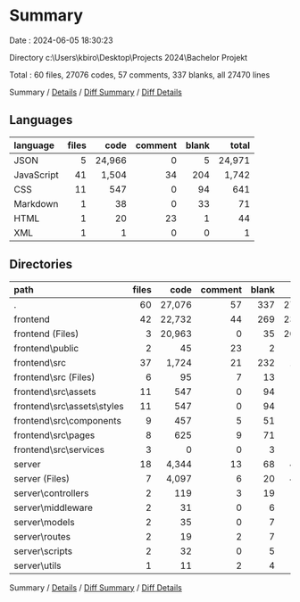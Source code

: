 # Summary

Date : 2024-06-05 18:30:23

Directory c:\\Users\\kbiro\\Desktop\\Projects 2024\\Bachelor Projekt

Total : 60 files,  27076 codes, 57 comments, 337 blanks, all 27470 lines

Summary / [Details](details.md) / [Diff Summary](diff.md) / [Diff Details](diff-details.md)

## Languages
| language | files | code | comment | blank | total |
| :--- | ---: | ---: | ---: | ---: | ---: |
| JSON | 5 | 24,966 | 0 | 5 | 24,971 |
| JavaScript | 41 | 1,504 | 34 | 204 | 1,742 |
| CSS | 11 | 547 | 0 | 94 | 641 |
| Markdown | 1 | 38 | 0 | 33 | 71 |
| HTML | 1 | 20 | 23 | 1 | 44 |
| XML | 1 | 1 | 0 | 0 | 1 |

## Directories
| path | files | code | comment | blank | total |
| :--- | ---: | ---: | ---: | ---: | ---: |
| . | 60 | 27,076 | 57 | 337 | 27,470 |
| frontend | 42 | 22,732 | 44 | 269 | 23,045 |
| frontend (Files) | 3 | 20,963 | 0 | 35 | 20,998 |
| frontend\\public | 2 | 45 | 23 | 2 | 70 |
| frontend\\src | 37 | 1,724 | 21 | 232 | 1,977 |
| frontend\\src (Files) | 6 | 95 | 7 | 13 | 115 |
| frontend\\src\\assets | 11 | 547 | 0 | 94 | 641 |
| frontend\\src\\assets\\styles | 11 | 547 | 0 | 94 | 641 |
| frontend\\src\\components | 9 | 457 | 5 | 51 | 513 |
| frontend\\src\\pages | 8 | 625 | 9 | 71 | 705 |
| frontend\\src\\services | 3 | 0 | 0 | 3 | 3 |
| server | 18 | 4,344 | 13 | 68 | 4,425 |
| server (Files) | 7 | 4,097 | 6 | 20 | 4,123 |
| server\\controllers | 2 | 119 | 3 | 19 | 141 |
| server\\middleware | 2 | 31 | 0 | 6 | 37 |
| server\\models | 2 | 35 | 0 | 7 | 42 |
| server\\routes | 2 | 19 | 2 | 7 | 28 |
| server\\scripts | 2 | 32 | 0 | 5 | 37 |
| server\\utils | 1 | 11 | 2 | 4 | 17 |

Summary / [Details](details.md) / [Diff Summary](diff.md) / [Diff Details](diff-details.md)